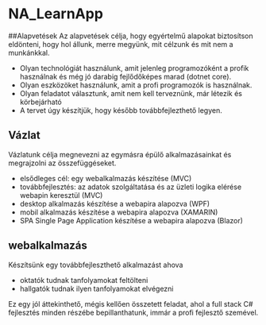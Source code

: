 # NA_LearnApp

##Alapvetések
Az alapvetések célja, hogy egyértelmű alapokat biztosítson
eldönteni, hogy hol állunk, merre megyünk, mit célzunk és 
mit nem a munkánkkal.

- Olyan technológiát használunk, amit jelenleg 
  programozóként a profik használnak és még jó
  darabig fejlődőképes marad (dotnet core).
- Olyan eszközöket használunk, amit a profi programozók
  is használnak.
- Olyan feladatot választunk, amit nem kell terveznünk,
  már létezik és körbejárható
- A tervet úgy készítjük, hogy később továbbfejlezthető legyen.

## Vázlat
Vázlatunk célja megnevezni az egymásra épülő
alkalmazásainkat és megrajzolni az összefüggéseket.

- elsődleges cél: egy webalkalmazás készítése (MVC)
- továbbfejlesztés: az adatok szolgáltatása és az üzleti 
  logika elérése webapin keresztül (MVC)
- desktop alkalmazás készítése a webapira alapozva (WPF)
- mobil alkalmazás készítése a webapira alapozva (XAMARIN)
- SPA Single Page Application készítése a webapira alapozva (Blazor)

## webalkalmazás
Készítsünk egy továbbfejleszthető alkalmazást ahova
 - oktatók tudnak tanfolyamokat feltölteni
 - hallgatók tudnak ilyen tanfolyamokat elvégezni

Ez egy jól áttekinthető, mégis kellően összetett feladat,
ahol a full stack C# fejlesztés minden részébe
bepillanthatunk, immár a profi fejlesztő szemével.
 